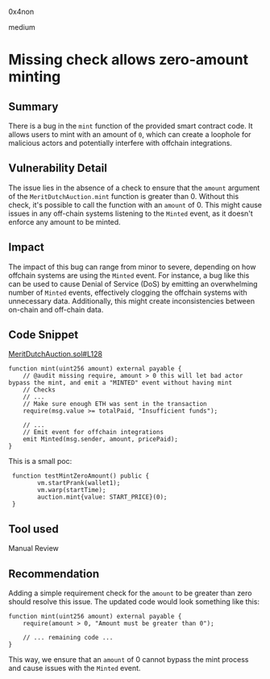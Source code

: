0x4non

medium

# Missing check allows zero-amount minting

## Summary

There is a bug in the `mint` function of the provided smart contract code. It allows users to mint with an amount of `0`, which can create a loophole for malicious actors and potentially interfere with offchain integrations.

## Vulnerability Detail

The issue lies in the absence of a check to ensure that the `amount` argument of the `MeritDutchAuction.mint` function is greater than 0. Without this check, it's possible to call the function with an `amount` of 0. This might cause issues in any off-chain systems listening to the `Minted` event, as it doesn't enforce any amount to be minted.

## Impact

The impact of this bug can range from minor to severe, depending on how offchain systems are using the `Minted` event. For instance, a bug like this can be used to cause Denial of Service (DoS) by emitting an overwhelming number of `Minted` events, effectively clogging the offchain systems with unnecessary data. Additionally, this might create inconsistencies between on-chain and off-chain data.

## Code Snippet

[MeritDutchAuction.sol#L128](https://github.com/sherlock-audit/2023-07-beam-auction/blob/main/dutch-nft/src/MeritDutchAuction.sol#L128)
```solidity
function mint(uint256 amount) external payable {
    // @audit missing require, amount > 0 this will let bad actor bypass the mint, and emit a "MINTED" event without having mint
    // Checks
    // ...
    // Make sure enough ETH was sent in the transaction
    require(msg.value >= totalPaid, "Insufficient funds");

    // ...
    // Emit event for offchain integrations
    emit Minted(msg.sender, amount, pricePaid);
}
```

This is a small poc:
```solidity
 function testMintZeroAmount() public {
        vm.startPrank(wallet1);
        vm.warp(startTime);
        auction.mint{value: START_PRICE}(0);
 }
```


## Tool used

Manual Review

## Recommendation

Adding a simple requirement check for the `amount` to be greater than zero should resolve this issue. The updated code would look something like this:

```solidity
function mint(uint256 amount) external payable {
    require(amount > 0, "Amount must be greater than 0");

    // ... remaining code ...
}
```

This way, we ensure that an `amount` of 0 cannot bypass the mint process and cause issues with the `Minted` event.